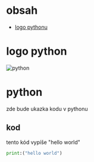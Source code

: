 # obsah
 - [logo pythonu](#logo-pythonu)
# logo python
![python](https://github.com/user-attachments/assets/50b724d7-f965-4f14-a8b3-a0b650fcbfb4)
# python
zde bude ukazka kodu v pythonu
## kod
tento kód vypíše "hello world"
```python
print:("hello world")
